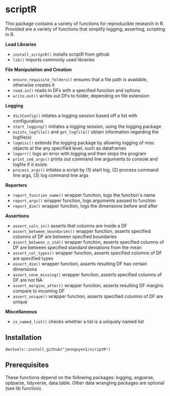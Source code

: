 # scriptR

This package contains a variety of functions for reproducible research in R. Provided are a variety of functions that simplify logging, asserting, 
scripting in R. 

**Load Libraries**

* `install_scriptR()` installs scriptR from github
* `lib()` imports commonly used libraries

**File Manipulation and Creation**

* `ensure_requisite_folders()` ensures that a file path is available, otherwise creates it
* `read.in()` reads in DFs with a specified function and options
* `write.out()` writes out DFs to folder, depending on file extension

**Logging**

* `dictConfig()` intiates a logging session based off a list with configurations
* `start_logging()` initiates a logging session, using the logging package
* `exists_logfile()` and `get_logfile()` obtain information regarding the logfile(s)
* `logmisc()` extends the logging package by allowing logging of misc objects at the any specified level, such as dataframes
* `logerr()` logs an error with logging and then stops the program
* `print_cmd_args()` prints out command line arguments to console and logfile if it exists
* `process_args()` intiates a script by (1) start log, (2) process command line args, (3) log command line args

**Reporters**
* `report_function_name()` wrapper function, logs the function's name
* `report_args()` wrapper function, logs arguments passed to function
* `report_dim()` wrapper function, logs the dimensions before and after

**Assertions**
* `assert_cols_in()` asserts that columns are inside a DF
* `assert_between_boundaries()` wrapper function, asserts specified columns of DF are between specified boundaries
* `assert_between_n_std()` wrapper function, asserts specified columns of DF are between specified standard deviations from the mean
* `assert_col_types()` wrapper function, asserts specified columns of DF are specified types
* `assert_dim()` wrapper function, asserts resulting DF has certain dimensions
* `assert_none_missing()` wrapper function, asserts specified columns of DF are not NA
* `assert_margins_after()` wrapper function, asserts resulting DF margins compare to incoming DF
* `assert_unique()` wrapper function, asserts specified columns of DF are unique

**Miscellaneous**
* `is_named_list()` checks whether a list is a uniquely named list

## Installation
`devtools::install_github("jennguyen1/scriptR")`

## Prerequisites
These functions depend on the following packages: logging, argparse, optparse, tidyverse, data.table. Other data wrangling packages are optional (see lib function).
